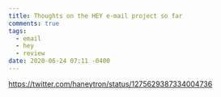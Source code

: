 ```yaml
---
title: Thoughts on the HEY e-mail project so far
comments: true
tags:
  - email
  - hey
  - review
date: 2020-06-24 07:11 -0400
---
```

https://twitter.com/haneytron/status/1275629387334004736